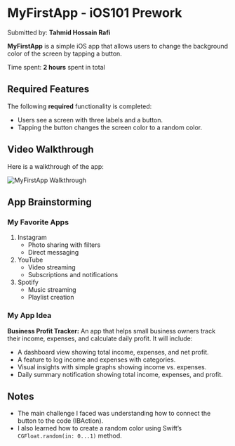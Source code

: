 # MyFirstApp - iOS101 Prework

Submitted by: **Tahmid Hossain Rafi**

**MyFirstApp** is a simple iOS app that allows users to change the background color of the screen by tapping a button.

Time spent: **2 hours** spent in total

## Required Features

The following **required** functionality is completed:

- Users see a screen with three labels and a button.
- Tapping the button changes the screen color to a random color.

## Video Walkthrough

Here is a walkthrough of the app:

![MyFirstApp Walkthrough](https://imgur.com/a/fYJY3rW.gif)

## App Brainstorming

### My Favorite Apps
1. Instagram
   - Photo sharing with filters
   - Direct messaging
2. YouTube
   - Video streaming
   - Subscriptions and notifications
3. Spotify
   - Music streaming
   - Playlist creation

### My App Idea
**Business Profit Tracker:** An app that helps small business owners track their income, expenses, and calculate daily profit. It will include:
- A dashboard view showing total income, expenses, and net profit.
- A feature to log income and expenses with categories.
- Visual insights with simple graphs showing income vs. expenses.
- Daily summary notification showing total income, expenses, and profit.

##  Notes
- The main challenge I faced was understanding how to connect the button to the code (IBAction).
- I also learned how to create a random color using Swift’s `CGFloat.random(in: 0...1)` method.
